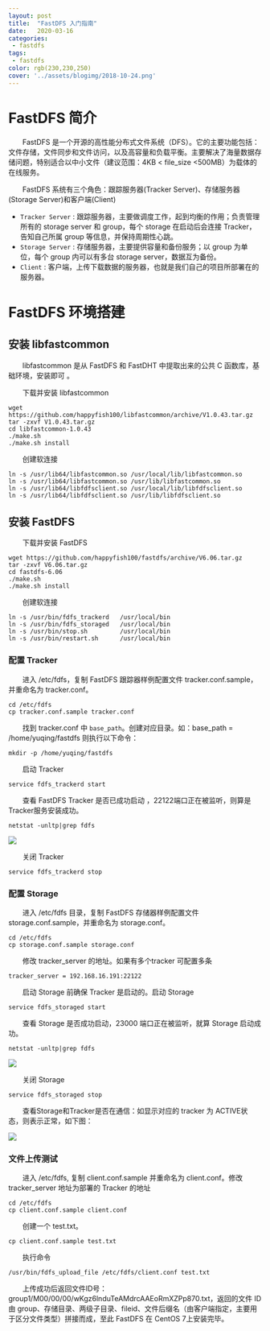 ```yaml
---
layout: post
title:  "FastDFS 入门指南"
date:   2020-03-16
categories:
 - fastdfs
tags:
 - fastdfs
color: rgb(230,230,250)
cover: '../assets/blogimg/2018-10-24.png'
---
```

# FastDFS 简介

　　FastDFS 是一个开源的高性能分布式文件系统（DFS）。它的主要功能包括：文件存储，文件同步和文件访问，以及高容量和负载平衡。主要解决了海量数据存储问题，特别适合以中小文件（建议范围：4KB < file_size <500MB）为载体的在线服务。

　　FastDFS 系统有三个角色：跟踪服务器(Tracker Server)、存储服务器(Storage Server)和客户端(Client)

- `Tracker Server` : 跟踪服务器，主要做调度工作，起到均衡的作用；负责管理所有的 storage server 和 group，每个 storage 在启动后会连接 Tracker，告知自己所属 group 等信息，并保持周期性心跳。
- `Storage Server` : 存储服务器，主要提供容量和备份服务；以 group 为单位，每个 group 内可以有多台 storage server，数据互为备份。
- `Client` : 客户端，上传下载数据的服务器，也就是我们自己的项目所部署在的服务器。

# FastDFS 环境搭建

## 安装 libfastcommon

　　libfastcommon 是从 FastDFS 和 FastDHT 中提取出来的公共 C 函数库，基础环境，安装即可 。

　　下载并安装 libfastcommon 

```
wget https://github.com/happyfish100/libfastcommon/archive/V1.0.43.tar.gz
tar -zxvf V1.0.43.tar.gz
cd libfastcommon-1.0.43
./make.sh
./make.sh install
```

　　创建软连接

```
ln -s /usr/lib64/libfastcommon.so /usr/local/lib/libfastcommon.so
ln -s /usr/lib64/libfastcommon.so /usr/lib/libfastcommon.so
ln -s /usr/lib64/libfdfsclient.so /usr/local/lib/libfdfsclient.so
ln -s /usr/lib64/libfdfsclient.so /usr/lib/libfdfsclient.so
```

## 安装 FastDFS

　　下载并安装 FastDFS

```
wget https://github.com/happyfish100/fastdfs/archive/V6.06.tar.gz
tar -zxvf V6.06.tar.gz
cd fastdfs-6.06
./make.sh
./make.sh install
```

　　创建软连接

```
ln -s /usr/bin/fdfs_trackerd   /usr/local/bin
ln -s /usr/bin/fdfs_storaged   /usr/local/bin
ln -s /usr/bin/stop.sh         /usr/local/bin
ln -s /usr/bin/restart.sh      /usr/local/bin
```

### 配置 Tracker

　　进入 /etc/fdfs，复制 FastDFS 跟踪器样例配置文件 tracker.conf.sample，并重命名为 tracker.conf。

```
cd /etc/fdfs
cp tracker.conf.sample tracker.conf
```

　　找到 tracker.conf 中 `base_path`。创建对应目录。如：base_path = /home/yuqing/fastdfs 则执行以下命令：

```
mkdir -p /home/yuqing/fastdfs
```

　　启动 Tracker

```
service fdfs_trackerd start
```

　　查看 FastDFS Tracker 是否已成功启动 ，22122端口正在被监听，则算是Tracker服务安装成功。

```
netstat -unltp|grep fdfs
```

![](/images/fastdfs/tracker.jpg)

　　关闭 Tracker

```
service fdfs_trackerd stop
```

### 配置 Storage

　　进入 /etc/fdfs 目录，复制 FastDFS 存储器样例配置文件 storage.conf.sample，并重命名为 storage.conf。 

```
cd /etc/fdfs
cp storage.conf.sample storage.conf
```

　　修改 tracker_server 的地址。如果有多个tracker 可配置多条

```
tracker_server = 192.168.16.191:22122
```

 　　启动 Storage 前确保 Tracker 是启动的。启动 Storage

```
service fdfs_storaged start
```

 　　查看 Storage 是否成功启动，23000 端口正在被监听，就算 Storage 启动成功。

```
netstat -unltp|grep fdfs
```

![](/images/fastdfs/storage.jpg)

 　　关闭 Storage

```
service fdfs_storaged stop
```

 　　查看Storage和Tracker是否在通信：如显示对应的 tracker 为 ACTIVE状态，则表示正常，如下图：

![](/images/fastdfs/storage-tracker-active.jpg)


### 文件上传测试

　　进入 /etc/fdfs, 复制 client.conf.sample 并重命名为 client.conf。修改 tracker_server 地址为部署的 Tracker 的地址
```
cd /etc/fdfs
cp client.conf.sample client.conf
```

　　创建一个 test.txt。

```
cp client.conf.sample test.txt
```

　　执行命令

```
/usr/bin/fdfs_upload_file /etc/fdfs/client.conf test.txt
```

　　上传成功后返回文件ID号：group1/M00/00/00/wKgz6lnduTeAMdrcAAEoRmXZPp870.txt，返回的文件 ID 由 group、存储目录、两级子目录、fileid、文件后缀名（由客户端指定，主要用于区分文件类型）拼接而成，至此 FastDFS 在 CentOS 7上安装完毕。




